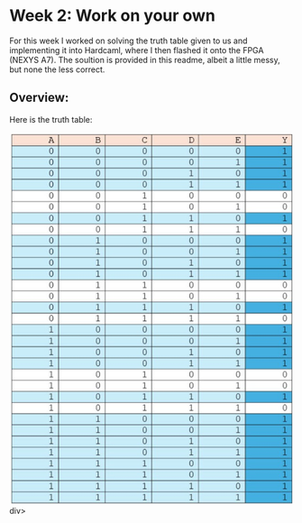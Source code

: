 # Week 2: Work on your own
For this week I worked on solving the truth table given to us and implementing it into Hardcaml, where I then flashed it onto the FPGA (NEXYS A7). The soultion is provided in this readme, albeit a little messy, but none the less correct.

## Overview: 
  Here is the truth table: 
<div align = "center">
  <img src = "../assets/truth_table_1.JPG" width = "500"/>
</div>div>
